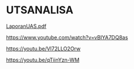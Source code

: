 # UTSANALISA
[LaporanUAS.pdf](https://github.com/user-attachments/files/16093840/LaporanUAS.pdf)


https://www.youtube.com/watch?v=vBIYA7DQ8as


https://youtu.be/Vl72LLO2Orw


https://youtu.be/qTiinYzn-WM
